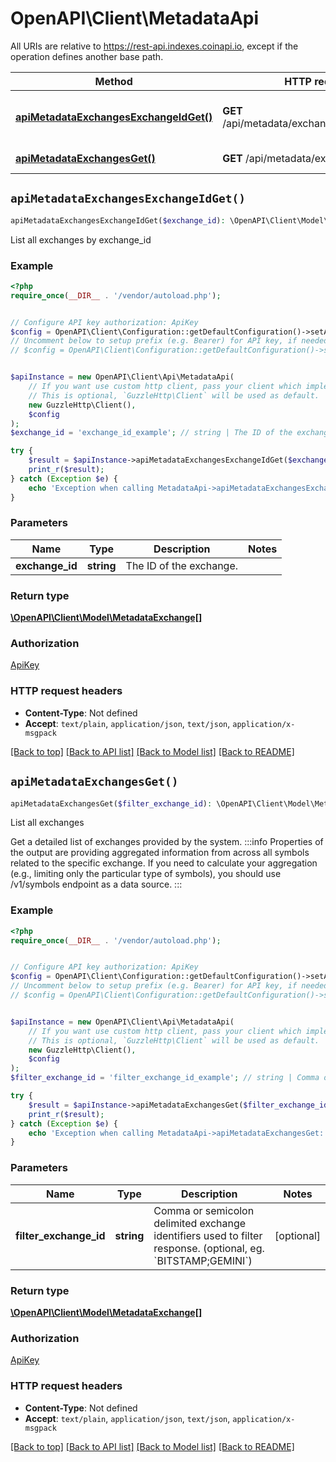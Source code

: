 # OpenAPI\Client\MetadataApi

All URIs are relative to https://rest-api.indexes.coinapi.io, except if the operation defines another base path.

| Method | HTTP request | Description |
| ------------- | ------------- | ------------- |
| [**apiMetadataExchangesExchangeIdGet()**](MetadataApi.md#apiMetadataExchangesExchangeIdGet) | **GET** /api/metadata/exchanges/{exchange_id} | List all exchanges by exchange_id |
| [**apiMetadataExchangesGet()**](MetadataApi.md#apiMetadataExchangesGet) | **GET** /api/metadata/exchanges | List all exchanges |


## `apiMetadataExchangesExchangeIdGet()`

```php
apiMetadataExchangesExchangeIdGet($exchange_id): \OpenAPI\Client\Model\MetadataExchange[]
```

List all exchanges by exchange_id

### Example

```php
<?php
require_once(__DIR__ . '/vendor/autoload.php');


// Configure API key authorization: ApiKey
$config = OpenAPI\Client\Configuration::getDefaultConfiguration()->setApiKey('X-CoinAPI-Key', 'YOUR_API_KEY');
// Uncomment below to setup prefix (e.g. Bearer) for API key, if needed
// $config = OpenAPI\Client\Configuration::getDefaultConfiguration()->setApiKeyPrefix('X-CoinAPI-Key', 'Bearer');


$apiInstance = new OpenAPI\Client\Api\MetadataApi(
    // If you want use custom http client, pass your client which implements `GuzzleHttp\ClientInterface`.
    // This is optional, `GuzzleHttp\Client` will be used as default.
    new GuzzleHttp\Client(),
    $config
);
$exchange_id = 'exchange_id_example'; // string | The ID of the exchange.

try {
    $result = $apiInstance->apiMetadataExchangesExchangeIdGet($exchange_id);
    print_r($result);
} catch (Exception $e) {
    echo 'Exception when calling MetadataApi->apiMetadataExchangesExchangeIdGet: ', $e->getMessage(), PHP_EOL;
}
```

### Parameters

| Name | Type | Description  | Notes |
| ------------- | ------------- | ------------- | ------------- |
| **exchange_id** | **string**| The ID of the exchange. | |

### Return type

[**\OpenAPI\Client\Model\MetadataExchange[]**](../Model/MetadataExchange.md)

### Authorization

[ApiKey](../../README.md#ApiKey)

### HTTP request headers

- **Content-Type**: Not defined
- **Accept**: `text/plain`, `application/json`, `text/json`, `application/x-msgpack`

[[Back to top]](#) [[Back to API list]](../../README.md#endpoints)
[[Back to Model list]](../../README.md#models)
[[Back to README]](../../README.md)

## `apiMetadataExchangesGet()`

```php
apiMetadataExchangesGet($filter_exchange_id): \OpenAPI\Client\Model\MetadataExchange[]
```

List all exchanges

Get a detailed list of exchanges provided by the system.                :::info  Properties of the output are providing aggregated information from across all symbols related to the specific exchange. If you need to calculate your aggregation (e.g., limiting only the particular type of symbols), you should use /v1/symbols endpoint as a data source.  :::

### Example

```php
<?php
require_once(__DIR__ . '/vendor/autoload.php');


// Configure API key authorization: ApiKey
$config = OpenAPI\Client\Configuration::getDefaultConfiguration()->setApiKey('X-CoinAPI-Key', 'YOUR_API_KEY');
// Uncomment below to setup prefix (e.g. Bearer) for API key, if needed
// $config = OpenAPI\Client\Configuration::getDefaultConfiguration()->setApiKeyPrefix('X-CoinAPI-Key', 'Bearer');


$apiInstance = new OpenAPI\Client\Api\MetadataApi(
    // If you want use custom http client, pass your client which implements `GuzzleHttp\ClientInterface`.
    // This is optional, `GuzzleHttp\Client` will be used as default.
    new GuzzleHttp\Client(),
    $config
);
$filter_exchange_id = 'filter_exchange_id_example'; // string | Comma or semicolon delimited exchange identifiers used to filter response. (optional, eg. `BITSTAMP;GEMINI`)

try {
    $result = $apiInstance->apiMetadataExchangesGet($filter_exchange_id);
    print_r($result);
} catch (Exception $e) {
    echo 'Exception when calling MetadataApi->apiMetadataExchangesGet: ', $e->getMessage(), PHP_EOL;
}
```

### Parameters

| Name | Type | Description  | Notes |
| ------------- | ------------- | ------------- | ------------- |
| **filter_exchange_id** | **string**| Comma or semicolon delimited exchange identifiers used to filter response. (optional, eg. &#x60;BITSTAMP;GEMINI&#x60;) | [optional] |

### Return type

[**\OpenAPI\Client\Model\MetadataExchange[]**](../Model/MetadataExchange.md)

### Authorization

[ApiKey](../../README.md#ApiKey)

### HTTP request headers

- **Content-Type**: Not defined
- **Accept**: `text/plain`, `application/json`, `text/json`, `application/x-msgpack`

[[Back to top]](#) [[Back to API list]](../../README.md#endpoints)
[[Back to Model list]](../../README.md#models)
[[Back to README]](../../README.md)
